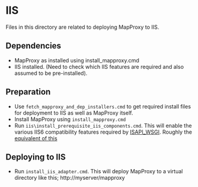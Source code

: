 IIS
===
Files in this directory are related to deploying MapProxy to IIS.

Dependencies
------------
* MapProxy as installed using install_mapproxy.cmd
* IIS installed. (Need to check which IIS features are required and also assumed to be pre-installed).

Preparation
-----------
* Use `fetch_mapproxy_and_dep_installers.cmd` to get required install files for deployment to IIS as well as MapProxy itself.
* Install MapProxy using `install_mapproxy.cmd`
* Run `iis\install_prerequisite_iis_components.cmd`. This will enable the various IIS6 compatibility features required by [ISAPI_WSGI](https://github.com/hexdump42/isapi-wsgi). Roughly the [equivalent of this]( https://technet.microsoft.com/en-us/library/bb397374%28v=exchg.80%29.aspx)

Deploying to IIS
----------------
* Run `install_iis_adapter.cmd`. This will deploy MapProxy to a virtual directory like this; http://myserver/mapproxy
